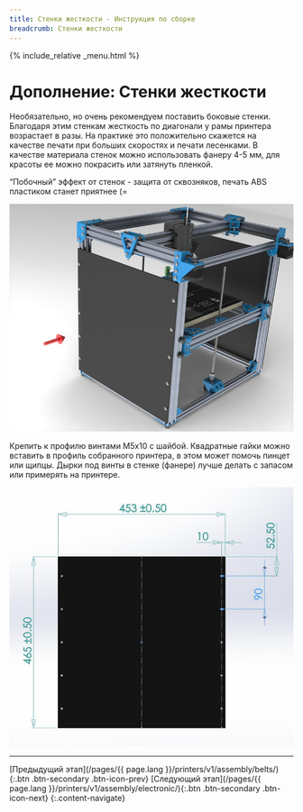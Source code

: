 ```yaml
---
title: Стенки жесткости - Инструкция по сборке
breadcrumb: Стенки жесткости
---
```


{% include_relative _menu.html %}

# Дополнение: Стенки жесткости

Необязательно, но очень рекомендуем поставить боковые стенки. Благодаря этим стенкам жесткость по диагонали у рамы принтера возрастает в разы. На практике это положительно скажется на качестве печати при больших скоростях и печати лесенками. В качестве материала стенок можно использовать фанеру 4-5 мм, для красоты ее можно покрасить или затянуть пленкой.

“Побочный” эффект от стенок - защита от сквозняков, печать ABS пластиком станет приятнее (=

![](/assets/img/assembly/49.JPG)

Крепить к профилю винтами М5х10 с шайбой. Квадратные гайки можно вставить в профиль собранного принтера, в этом может помочь пинцет или щипцы. Дырки под винты в стенке (фанере) лучше делать с запасом или примерять на принтере.

![](/assets/img/assembly/50.JPG)

---
[Предыдущий этап](/pages/{{ page.lang }}/printers/v1/assembly/belts/){:.btn .btn-secondary .btn-icon-prev} [Следующий этап](/pages/{{ page.lang }}/printers/v1/assembly/electronic/){:.btn .btn-secondary .btn-icon-next}
{:.content-navigate}